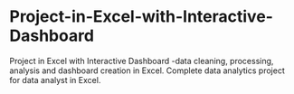 # Project-in-Excel-with-Interactive-Dashboard
Project in Excel with Interactive Dashboard -data cleaning, processing, analysis and dashboard creation in Excel. Complete data analytics project for data analyst in Excel.
